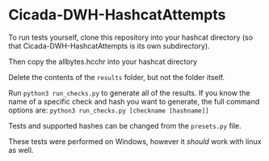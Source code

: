 # Cicada-DWH-HashcatAttempts 

To run tests yourself, clone this repository into your hashcat directory (so that 
Cicada-DWH-HashcatAttempts is its own subdirectory).

Then copy the allbytes.hcchr into your hashcat directory

Delete the contents of the `results` folder, but not the folder itself.

Run `python3 run_checks.py` to generate all of the results.
If you know the name of a specific check and hash you want to generate, the full command options are:
`python3 run_checks.py [checkname [hashname]]`

Tests and supported hashes can be changed from the `presets.py` file.

These tests were performed on Windows, however it *should* work with linux as well.

